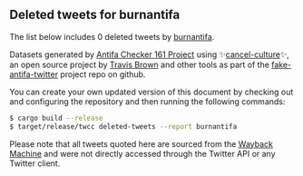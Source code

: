 ## Deleted tweets for burnantifa

The list below includes 0 deleted tweets by
[burnantifa](https://twitter.com/burnantifa).



Datasets generated by [Antifa Checker 161 Project](https://twitter.com/antifacheck161) using ✨[cancel-culture](https://github.com/travisbrown/cancel-culture)✨, an open source project by 
[Travis Brown](https://twitter.com/travisbrown) and other tools as part of the 
[fake-antifa-twitter](https://github.com/antifacheck161/fake-antifa-twitter) project repo on github.

You can create your own updated version of this document by checking out and configuring the
repository and then running the following commands:

```bash
$ cargo build --release
$ target/release/twcc deleted-tweets --report burnantifa
```

Please note that all tweets quoted here are sourced from the
[Wayback Machine](https://web.archive.org) and were not directly accessed through the Twitter API or
any Twitter client.

